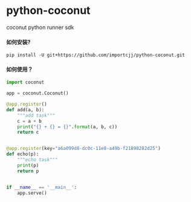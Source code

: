 # python-coconut
coconut python runner sdk

#### 如何安装?

`pip install -U git+https://github.com/importcjj/python-coconut.git`

#### 如何使用？

```python
import coconut

app = coconut.Coconut()

@app.register()
def add(a, b):
    """add task"""
    c = a + b
    print("{} + {} = {}".format(a, b, c))
    return c


@app.register(key="a6a099d8-dc0c-11e8-a49b-f21898282d25")
def echo(p):
    """echo task"""
    print(p)
    return p


if __name__ == '__main__':
    app.serve()

```